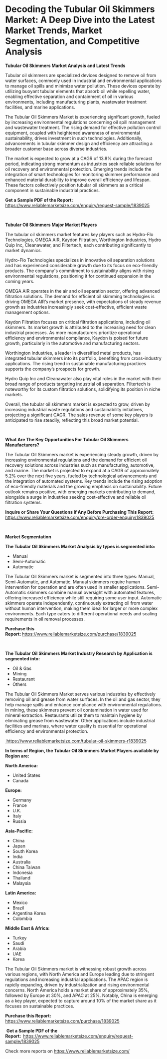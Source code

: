 <p><h1>Decoding the Tubular Oil Skimmers Market: A Deep Dive into the Latest Market Trends, Market Segmentation, and Competitive Analysis</h1></p><p><strong>Tubular Oil Skimmers Market Analysis and Latest Trends</strong></p>
<p><p>Tubular oil skimmers are specialized devices designed to remove oil from water surfaces, commonly used in industrial and environmental applications to manage oil spills and minimize water pollution. These devices operate by utilizing buoyant tubular elements that absorb oil while repelling water, enabling effective separation and containment of oil in various environments, including manufacturing plants, wastewater treatment facilities, and marine applications.</p><p>The Tubular Oil Skimmers Market is experiencing significant growth, fueled by increasing environmental regulations concerning oil spill management and wastewater treatment. The rising demand for effective pollution control equipment, coupled with heightened awareness of environmental sustainability, drives investment in such technologies. Additionally, advancements in tubular skimmer design and efficiency are attracting a broader customer base across diverse industries.</p><p>The market is expected to grow at a CAGR of 13.8% during the forecast period, indicating strong momentum as industries seek reliable solutions for oil recovery and environmental protection. Emerging trends include the integration of smart technologies for monitoring skimmer performance and enhanced material durability to improve overall efficiency and lifespan. These factors collectively position tubular oil skimmers as a critical component in sustainable industrial practices.</p></p>
<p><strong>Get a Sample PDF of the Report:&nbsp;</strong> <a href="https://www.reliablemarketsize.com/enquiry/request-sample/1839025?utm_campaign=2235&utm_medium=2&utm_source=Github&utm_content=ia&utm_term=28022025&utm_id=tubular-oil-skimmers">https://www.reliablemarketsize.com/enquiry/request-sample/1839025</a></p>
<p>&nbsp;</p>
<p><strong>Tubular Oil Skimmers Major Market Players</strong></p>
<p><p>The tubular oil skimmers market features key players such as Hydro-Flo Technologies, OMEGA AIR, Kaydon Filtration, Worthington Industries, Hydro Quip Inc, Cleanawater, and Filtertech, each contributing significantly to market dynamics. </p><p>Hydro-Flo Technologies specializes in innovative oil separation solutions and has experienced considerable growth due to its focus on eco-friendly products. The company's commitment to sustainability aligns with rising environmental regulations, positioning it for continued expansion in the coming years.</p><p>OMEGA AIR operates in the air and oil separation sector, offering advanced filtration solutions. The demand for efficient oil skimming technologies is driving OMEGA AIR’s market presence, with expectations of steady revenue growth as industries increasingly seek cost-effective, efficient waste management options.</p><p>Kaydon Filtration focuses on critical filtration applications, including oil skimmers. Its market growth is attributed to the increasing need for clean industrial processes. As more manufacturers prioritize operational efficiency and environmental compliance, Kaydon is poised for future growth, particularly in the automotive and manufacturing sectors.</p><p>Worthington Industries, a leader in diversified metal products, has integrated tubular skimmers into its portfolio, benefiting from cross-industry applications. The rising trend in sustainable manufacturing practices supports the company’s prospects for growth.</p><p>Hydro Quip Inc and Cleanawater also play vital roles in the market with their broad range of products targeting industrial oil separation. Filtertech is noteworthy for its custom filtration solutions, solidifying its position in niche markets.</p><p>Overall, the tubular oil skimmers market is expected to grow, driven by increasing industrial waste regulations and sustainability initiatives, projecting a significant CAGR. The sales revenue of some key players is anticipated to rise steadily, reflecting this broad market potential.</p></p>
<p>&nbsp;</p>
<p><strong>What Are The Key Opportunities For Tubular Oil Skimmers Manufacturers?</strong></p>
<p><p>The Tubular Oil Skimmers market is experiencing steady growth, driven by increasing environmental regulations and the demand for efficient oil recovery solutions across industries such as manufacturing, automotive, and marine. The market is projected to expand at a CAGR of approximately 5.2% over the next five years, fueled by technological advancements and the integration of automated systems. Key trends include the rising adoption of eco-friendly materials and the growing emphasis on sustainability. Future outlook remains positive, with emerging markets contributing to demand, alongside a surge in industries seeking cost-effective and reliable oil filtration systems.</p></p>
<p><strong>Inquire or Share Your Questions If Any Before Purchasing This Report:</strong> <a href="https://www.reliablemarketsize.com/enquiry/pre-order-enquiry/1839025?utm_campaign=2235&utm_medium=2&utm_source=Github&utm_content=ia&utm_term=28022025&utm_id=tubular-oil-skimmers">https://www.reliablemarketsize.com/enquiry/pre-order-enquiry/1839025</a></p>
<p>&nbsp;</p>
<p><strong>Market Segmentation</strong></p>
<p><strong>The Tubular Oil Skimmers Market Analysis by types is segmented into:</strong></p>
<p><ul><li>Manual</li><li>Semi-Automatic</li><li>Automatic</li></ul></p>
<p><p>The Tubular Oil Skimmers market is segmented into three types: Manual, Semi-Automatic, and Automatic. Manual skimmers require human intervention for operation and are often used in smaller applications. Semi-Automatic skimmers combine manual oversight with automated features, offering increased efficiency while still requiring some user input. Automatic skimmers operate independently, continuously extracting oil from water without human intervention, making them ideal for larger or more complex environments. Each type caters to different operational needs and scaling requirements in oil removal processes.</p></p>
<p><strong>Purchase this Report:&nbsp;</strong><a href="https://www.reliablemarketsize.com/purchase/1839025?utm_campaign=2235&utm_medium=2&utm_source=Github&utm_content=ia&utm_term=28022025&utm_id=tubular-oil-skimmers">https://www.reliablemarketsize.com/purchase/1839025</a></p>
<p>&nbsp;</p>
<p><strong>The Tubular Oil Skimmers Market Industry Research by Application is segmented into:</strong></p>
<p><ul><li>Oil & Gas</li><li>Mining</li><li>Restaurant</li><li>Others</li></ul></p>
<p><p>The Tubular Oil Skimmers Market serves various industries by effectively removing oil and grease from water surfaces. In the oil and gas sector, they help manage spills and enhance compliance with environmental regulations. In mining, these skimmers prevent oil contamination in water used for mineral extraction. Restaurants utilize them to maintain hygiene by eliminating grease from wastewater. Other applications include industrial facilities and marinas, where water quality is essential for operational efficiency and environmental protection.</p></p>
<p><a href="https://www.reliablemarketsize.com/tubular-oil-skimmers-r1839025?utm_campaign=2235&utm_medium=2&utm_source=Github&utm_content=ia&utm_term=28022025&utm_id=tubular-oil-skimmers">&nbsp;https://www.reliablemarketsize.com/tubular-oil-skimmers-r1839025</a></p>
<p><strong>In terms of Region, the Tubular Oil Skimmers Market Players available by Region are:</strong></p>
<p>
    <p> <strong> North America: </strong>
        <ul>
            <li>United States</li>
            <li>Canada</li>
        </ul>
        </p> 
    <p> <strong> Europe: </strong>
        <ul>
            <li>Germany</li>
            <li>France</li>
            <li>U.K.</li>
            <li>Italy</li>
            <li>Russia</li>
        </ul>
        </p> 
    <p> <strong> Asia-Pacific: </strong>
        <ul>
            <li>China</li>
            <li>Japan</li>
            <li>South Korea</li>
            <li>India</li>
            <li>Australia</li>
            <li>China Taiwan</li>
            <li>Indonesia</li>
            <li>Thailand</li>
            <li>Malaysia</li>
        </ul>
        </p> 
    <p> <strong> Latin America: </strong>
        <ul>
            <li>Mexico</li>
            <li>Brazil</li>
            <li>Argentina Korea</li>
            <li>Colombia</li>
        </ul>
        </p> 
    <p> <strong> Middle East & Africa: </strong>
        <ul>
            <li>Turkey</li>
            <li>Saudi</li>
            <li>Arabia</li>
            <li>UAE</li>
            <li>Korea</li>
        </ul>
    </p>
    </p>
<p><p>The Tubular Oil Skimmers market is witnessing robust growth across various regions, with North America and Europe leading due to stringent regulations and increasing industrial applications. The APAC region is rapidly expanding, driven by industrialization and rising environmental concerns. North America holds a market share of approximately 35%, followed by Europe at 30%, and APAC at 25%. Notably, China is emerging as a key player, expected to capture around 10% of the market share as it focuses on sustainable practices.</p></p>
<p><strong>Purchase this Report: </strong><a href="https://www.reliablemarketsize.com/purchase/1839025?utm_campaign=2235&utm_medium=2&utm_source=Github&utm_content=ia&utm_term=28022025&utm_id=tubular-oil-skimmers">https://www.reliablemarketsize.com/purchase/1839025</a></p>
<p>&nbsp;<strong>Get a Sample PDF of the Report:&nbsp;&nbsp;</strong><a href="https://www.reliablemarketsize.com/enquiry/request-sample/1839025?utm_campaign=2235&utm_medium=2&utm_source=Github&utm_content=ia&utm_term=28022025&utm_id=tubular-oil-skimmers">https://www.reliablemarketsize.com/enquiry/request-sample/1839025</a></p>
<p><strong></strong></p>
<p>Check more reports on <a href="https://www.reliablemarketsize.com/?utm_campaign=2235&utm_medium=2&utm_source=Github&utm_content=ia&utm_term=28022025&utm_id=tubular-oil-skimmers">https://www.reliablemarketsize.com/</a></p>